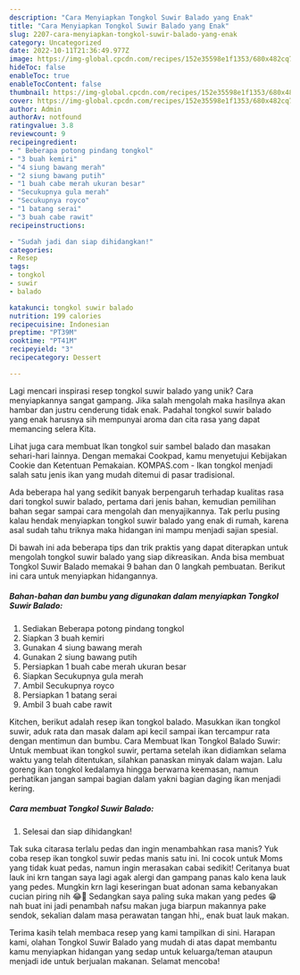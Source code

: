 ```yaml
---
description: "Cara Menyiapkan Tongkol Suwir Balado yang Enak"
title: "Cara Menyiapkan Tongkol Suwir Balado yang Enak"
slug: 2207-cara-menyiapkan-tongkol-suwir-balado-yang-enak
category: Uncategorized
date: 2022-10-11T21:36:49.977Z
image: https://img-global.cpcdn.com/recipes/152e35598e1f1353/680x482cq70/tongkol-suwir-balado-foto-resep-utama.jpg
hideToc: false
enableToc: true
enableTocContent: false
thumbnail: https://img-global.cpcdn.com/recipes/152e35598e1f1353/680x482cq70/tongkol-suwir-balado-foto-resep-utama.jpg
cover: https://img-global.cpcdn.com/recipes/152e35598e1f1353/680x482cq70/tongkol-suwir-balado-foto-resep-utama.jpg
author: Admin
authorAv: notfound
ratingvalue: 3.8
reviewcount: 9
recipeingredient:
- " Beberapa potong pindang tongkol"
- "3 buah kemiri"
- "4 siung bawang merah"
- "2 siung bawang putih"
- "1 buah cabe merah ukuran besar"
- "Secukupnya gula merah"
- "Secukupnya royco"
- "1 batang serai"
- "3 buah cabe rawit"
recipeinstructions:

- "Sudah jadi dan siap dihidangkan!"
categories:
- Resep
tags:
- tongkol
- suwir
- balado

katakunci: tongkol suwir balado 
nutrition: 199 calories
recipecuisine: Indonesian
preptime: "PT39M"
cooktime: "PT41M"
recipeyield: "3"
recipecategory: Dessert

---
```





Lagi mencari inspirasi resep tongkol suwir balado yang unik? Cara menyiapkannya sangat gampang. Jika salah mengolah maka hasilnya akan hambar dan justru cenderung tidak enak. Padahal tongkol suwir balado yang enak harusnya sih mempunyai aroma dan cita rasa yang dapat memancing selera Kita.





Lihat juga cara membuat Ikan tongkol suir sambel balado dan masakan sehari-hari lainnya. Dengan memakai Cookpad, kamu menyetujui Kebijakan Cookie dan Ketentuan Pemakaian. KOMPAS.com - Ikan tongkol menjadi salah satu jenis ikan yang mudah ditemui di pasar tradisional.

Ada beberapa hal yang sedikit banyak berpengaruh terhadap kualitas rasa dari tongkol suwir balado, pertama dari jenis bahan, kemudian pemilihan bahan segar sampai cara mengolah dan menyajikannya. Tak perlu pusing kalau hendak menyiapkan tongkol suwir balado yang enak di rumah, karena asal sudah tahu triknya maka hidangan ini mampu menjadi sajian spesial.






Di bawah ini ada beberapa tips dan trik praktis yang dapat diterapkan untuk mengolah tongkol suwir balado yang siap dikreasikan. Anda bisa membuat Tongkol Suwir Balado memakai 9 bahan dan 0 langkah pembuatan. Berikut ini cara untuk menyiapkan hidangannya.

<!--inarticleads1-->

##### Bahan-bahan dan bumbu yang digunakan dalam menyiapkan Tongkol Suwir Balado:

1. Sediakan  Beberapa potong pindang tongkol
1. Siapkan 3 buah kemiri
1. Gunakan 4 siung bawang merah
1. Gunakan 2 siung bawang putih
1. Persiapkan 1 buah cabe merah ukuran besar
1. Siapkan Secukupnya gula merah
1. Ambil Secukupnya royco
1. Persiapkan 1 batang serai
1. Ambil 3 buah cabe rawit


Kitchen, berikut adalah resep ikan tongkol balado. Masukkan ikan tongkol suwir, aduk rata dan masak dalam api kecil sampai ikan tercampur rata dengan mentimun dan bumbu. Cara Membuat Ikan Tongkol Balado Suwir: Untuk membuat ikan tongkol suwir, pertama setelah ikan didiamkan selama waktu yang telah ditentukan, silahkan panaskan minyak dalam wajan. Lalu goreng ikan tongkol kedalamya hingga berwarna keemasan, namun perhatikan jangan sampai bagian dalam yakni bagian daging ikan menjadi kering. 

<!--inarticleads2-->

##### Cara membuat Tongkol Suwir Balado:


1. Selesai dan siap dihidangkan!

Tak suka citarasa terlalu pedas dan ingin menambahkan rasa manis? Yuk coba resep ikan tongkol suwir pedas manis satu ini. Ini cocok untuk Moms yang tidak kuat pedas, namun ingin merasakan cabai sedikit! Ceritanya buat lauk ini krn tangan saya lagi agak alergi dan gampang panas kalo kena lauk yang pedes. Mungkin krn lagi keseringan buat adonan sama kebanyakan cucian piring nih 😂🤭 Sedangkan saya paling suka makan yang pedes 😁 nah buat ini jadi penambah nafsu makan juga biarpun makannya pake sendok, sekalian dalam masa perawatan tangan hhi,, enak buat lauk makan. 

Terima kasih telah membaca resep yang kami tampilkan di sini. Harapan kami, olahan Tongkol Suwir Balado yang mudah di atas dapat membantu kamu menyiapkan hidangan yang sedap untuk keluarga/teman ataupun menjadi ide untuk berjualan makanan. Selamat mencoba!
